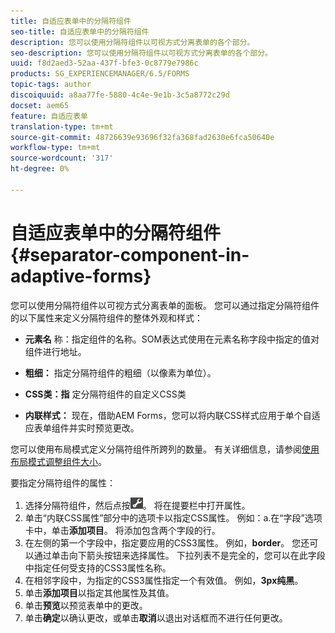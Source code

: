 ```yaml
---
title: 自适应表单中的分隔符组件
seo-title: 自适应表单中的分隔符组件
description: 您可以使用分隔符组件以可视方式分离表单的各个部分。
seo-description: 您可以使用分隔符组件以可视方式分离表单的各个部分。
uuid: f8d2aed3-52aa-437f-bfe3-0c8779e7986c
products: SG_EXPERIENCEMANAGER/6.5/FORMS
topic-tags: author
discoiquuid: a8aa77fe-5880-4c4e-9e1b-3c5a8772c29d
docset: aem65
feature: 自适应表单
translation-type: tm+mt
source-git-commit: 48726639e93696f32fa368fad2630e6fca50640e
workflow-type: tm+mt
source-wordcount: '317'
ht-degree: 0%

---
```



# 自适应表单中的分隔符组件{#separator-component-in-adaptive-forms}

您可以使用分隔符组件以可视方式分离表单的面板。 您可以通过指定分隔符组件的以下属性来定义分隔符组件的整体外观和样式：

* **元素名** 称：指定组件的名称。SOM表达式使用在元素名称字段中指定的值对组件进行地址。
* **粗细：** 指定分隔符组件的粗细（以像素为单位）。

* **CSS类：指** 定分隔符组件的自定义CSS类

* **内联样式：** 现在，借助AEM Forms，您可以将内联CSS样式应用于单个自适应表单组件并实时预览更改。

您可以使用布局模式定义分隔符组件所跨列的数量。 有关详细信息，请参阅[使用布局模式调整组件大小](../../forms/using/resize-using-layout-mode.md)。

要指定分隔符组件的属性：

1. 选择分隔符组件，然后点按![cmppr](assets/cmppr.png)。 将在提要栏中打开属性。
1. 单击“内联CSS属性”部分中的选项卡以指定CSS属性。 例如：a.在“字段”选项卡中，单击&#x200B;**添加项目**。 将添加包含两个字段的行。
1. 在左侧的第一个字段中，指定要应用的CSS3属性。 例如，**border**。 您还可以通过单击向下箭头按钮来选择属性。 下拉列表不是完全的，您可以在此字段中指定任何受支持的CSS3属性名称。
1. 在相邻字段中，为指定的CSS3属性指定一个有效值。 例如，**3px纯黑**。
1. 单击&#x200B;**添加项目**&#x200B;以指定其他属性及其值。
1. 单击&#x200B;**预览**&#x200B;以预览表单中的更改。
1. 单击&#x200B;**确定**&#x200B;以确认更改，或单击&#x200B;**取消**&#x200B;以退出对话框而不进行任何更改。

